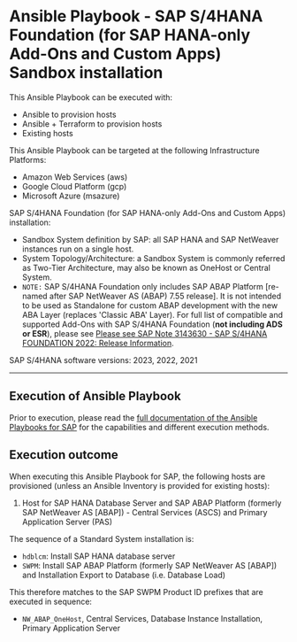 # Ansible Playbook - SAP S/4HANA Foundation (for SAP HANA-only Add-Ons and Custom Apps) Sandbox installation

This Ansible Playbook can be executed with:
- Ansible to provision hosts
- Ansible + Terraform to provision hosts
- Existing hosts

This Ansible Playbook can be targeted at the following Infrastructure Platforms:
- Amazon Web Services (aws)
- Google Cloud Platform (gcp)
- Microsoft Azure (msazure)

SAP S/4HANA Foundation (for SAP HANA-only Add-Ons and Custom Apps) installation:
- Sandbox System definition by SAP: all SAP HANA and SAP NetWeaver instances run on a single host.
- System Topology/Architecture: a Sandbox System is commonly referred as Two-Tier Architecture, may also be known as OneHost or Central System.
- `NOTE:` SAP S/4HANA Foundation only includes SAP ABAP Platform [re-named after SAP NetWeaver AS (ABAP) 7.55 release]. It is not intended to be used as Standalone for custom ABAP development with the new ABA Layer (replaces 'Classic ABA' Layer). For full list of compatible and supported Add-Ons with SAP S/4HANA Foundation (**not including ADS or ESR**), please see [Please see SAP Note 3143630 - SAP S/4HANA FOUNDATION 2022: Release Information](https://me.sap.com/notes/3143630).

SAP S/4HANA software versions:
2023, 2022, 2021

---

## Execution of Ansible Playbook

Prior to execution, please read the [full documentation of the Ansible Playbooks for SAP](../docs/README.md) for the capabilities and different execution methods.

## Execution outcome

When executing this Ansible Playbook for SAP, the following hosts are provisioned (unless an Ansible Inventory is provided for existing hosts):
1. Host for SAP HANA Database Server and SAP ABAP Platform (formerly SAP NetWeaver AS [ABAP]) - Central Services (ASCS) and Primary Application Server (PAS)

The sequence of a Standard System installation is:
- `hdblcm`: Install SAP HANA database server
- `SWPM`: Install SAP ABAP Platform (formerly SAP NetWeaver AS [ABAP]) and Installation Export to Database (i.e. Database Load)

This therefore matches to the SAP SWPM Product ID prefixes that are executed in sequence:
- `NW_ABAP_OneHost`, Central Services, Database Instance Installation, Primary Application Server
